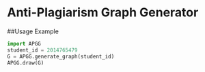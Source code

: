 # Anti-Plagiarism Graph Generator

##Usage Example
```python
import APGG
student_id = 2014765479
G = APGG.generate_graph(student_id)
APGG.draw(G)
```
